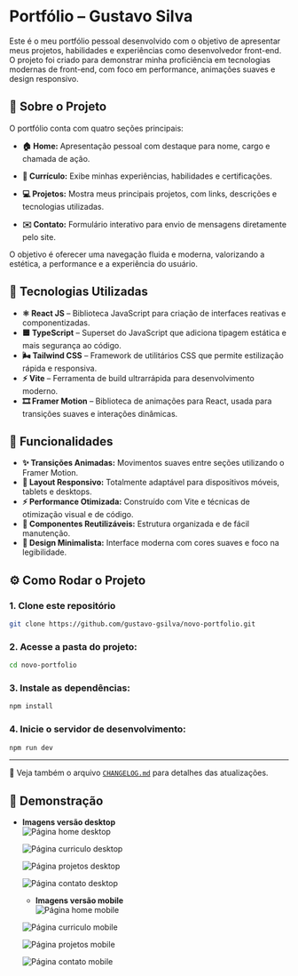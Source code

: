 # Portfólio – Gustavo Silva

Este é o meu portfólio pessoal desenvolvido com o objetivo de apresentar meus projetos, habilidades e experiências como desenvolvedor front-end.
O projeto foi criado para demonstrar minha proficiência em tecnologias modernas de front-end, com foco em performance, animações suaves e design responsivo.

## 🧠 Sobre o Projeto

O portfólio conta com quatro seções principais:

- **🏠 Home:** Apresentação pessoal com destaque para nome, cargo e chamada de ação.

- **📜 Currículo:** Exibe minhas experiências, habilidades e certificações.

- **💻 Projetos:** Mostra meus principais projetos, com links, descrições e tecnologias utilizadas.

- **✉️ Contato:** Formulário interativo para envio de mensagens diretamente pelo site.

O objetivo é oferecer uma navegação fluida e moderna, valorizando a estética, a performance e a experiência do usuário.

## 🧪 Tecnologias Utilizadas

- **⚛️ React JS** – Biblioteca JavaScript para criação de interfaces reativas e componentizadas.
- **🟦 TypeScript** – Superset do JavaScript que adiciona tipagem estática e mais segurança ao código.
- **🌬️ Tailwind CSS** – Framework de utilitários CSS que permite estilização rápida e responsiva.
- **⚡ Vite** – Ferramenta de build ultrarrápida para desenvolvimento moderno.
- **🎞️ Framer Motion** – Biblioteca de animações para React, usada para transições suaves e interações dinâmicas.

## 🚀 Funcionalidades

- **✨ Transições Animadas:** Movimentos suaves entre seções utilizando o Framer Motion.
- **📱 Layout Responsivo:** Totalmente adaptável para dispositivos móveis, tablets e desktops.
- **⚡ Performance Otimizada:** Construído com Vite e técnicas de otimização visual e de código.
- **🧩 Componentes Reutilizáveis:** Estrutura organizada e de fácil manutenção.
- **🎨 Design Minimalista:** Interface moderna com cores suaves e foco na legibilidade.

## ⚙️ Como Rodar o Projeto

### 1. Clone este repositório

```bash
git clone https://github.com/gustavo-gsilva/novo-portfolio.git
```

### 2. Acesse a pasta do projeto:

```bash
cd novo-portfolio
```

### 3. Instale as dependências:

```bash
npm install
```

### 4. Inicie o servidor de desenvolvimento:

```bash
npm run dev
```

---

🔗 Veja também o arquivo [`CHANGELOG.md`](./CHANGELOG.md) para detalhes das atualizações.

## 📸 Demonstração 

- **Imagens versão desktop**  
  ![Página home desktop](./src/assets/images/imagem-1.png)

  ![Página curriculo desktop](./src/assets/images/imagem-2.png)

  ![Página projetos desktop](./src/assets/images/imagem-3.png)

  ![Página contato desktop](./src/assets/images/imagem-4.png)

  - **Imagens versão mobile**  
  ![Página home mobile](./src/assets/images/imagem-mobile-1.png)

  ![Página curriculo mobile](./src/assets/images/imagem-mobile-2.png)

  ![Página projetos mobile](./src/assets/images/imagem-mobile-3.png)

  ![Página contato mobile](./src/assets/images/imagem-mobile-4.png)